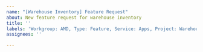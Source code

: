 ```yaml
---
name: "[Warehouse Inventory] Feature Request"
about: New feature request for warehouse inventory
title: ''
labels: 'Workgroup: AMD, Type: Feature, Service: Apps, Project: Warehouse Inventory'
assignees: ''

---
```



